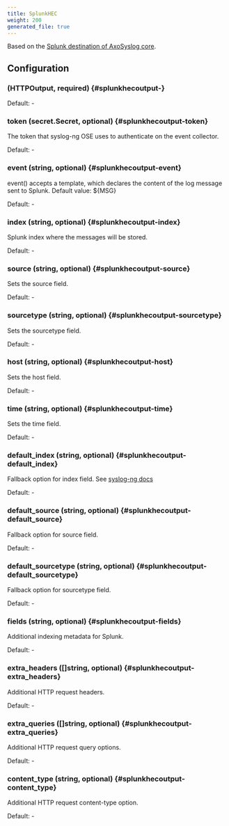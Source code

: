 ```yaml
---
title: SplunkHEC
weight: 200
generated_file: true
---
```


Based on the [Splunk destination of AxoSyslog core](https://axoflow.com/docs/axosyslog-core/chapter-destinations/syslog-ng-with-splunk/).

## Configuration

###  (HTTPOutput, required) {#splunkhecoutput-}

Default: -

### token (secret.Secret, optional) {#splunkhecoutput-token}

The token that syslog-ng OSE uses to authenticate on the event collector. 

Default: -

### event (string, optional) {#splunkhecoutput-event}

event() accepts a template, which declares the content of the log message sent to Splunk. Default value: ${MSG} 

Default: -

### index (string, optional) {#splunkhecoutput-index}

Splunk index where the messages will be stored. 

Default: -

### source (string, optional) {#splunkhecoutput-source}

Sets the source field. 

Default: -

### sourcetype (string, optional) {#splunkhecoutput-sourcetype}

Sets the sourcetype field. 

Default: -

### host (string, optional) {#splunkhecoutput-host}

Sets the host field. 

Default: -

### time (string, optional) {#splunkhecoutput-time}

Sets the time field. 

Default: -

### default_index (string, optional) {#splunkhecoutput-default_index}

Fallback option for index field. See [syslog-ng docs](https://axoflow.com/docs/axosyslog-core/chapter-destinations/syslog-ng-with-splunk/) 

Default: -

### default_source (string, optional) {#splunkhecoutput-default_source}

Fallback option for source field. 

Default: -

### default_sourcetype (string, optional) {#splunkhecoutput-default_sourcetype}

Fallback option for sourcetype field. 

Default: -

### fields (string, optional) {#splunkhecoutput-fields}

Additional indexing metadata for Splunk. 

Default: -

### extra_headers ([]string, optional) {#splunkhecoutput-extra_headers}

Additional HTTP request headers. 

Default: -

### extra_queries ([]string, optional) {#splunkhecoutput-extra_queries}

Additional HTTP request query options. 

Default: -

### content_type (string, optional) {#splunkhecoutput-content_type}

Additional HTTP request content-type option. 

Default: -


